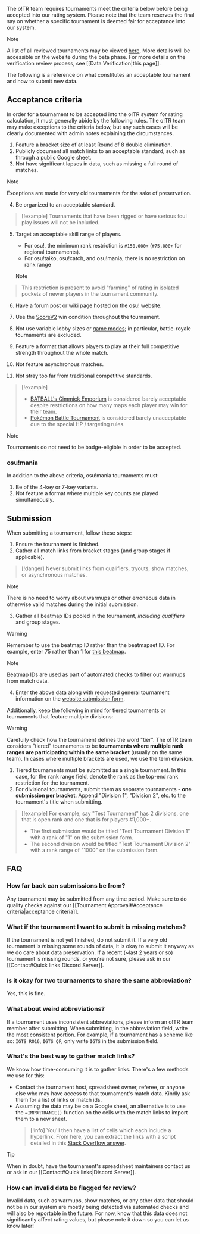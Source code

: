 The o!TR team requires tournaments meet the criteria below before being accepted into our rating system. Please note that the team reserves the final say on whether a specific tournament is deemed fair for acceptance into our system.

> [!note] 
> A list of all reviewed tournaments may be viewed [here](https://docs.google.com/spreadsheets/d/1F6yBKfVQqkusVxoIEEBP9j4l0h52D0tPHODGXQqCau8/edit?usp=sharing). More details will be accessible on the website during the beta phase.
> For more details on the verification review process, see [[Data Verification|this page]].

The following is a reference on what constitutes an acceptable tournament and how to submit new data.

## Acceptance criteria

In order for a tournament to be accepted into the o!TR system for rating calculation, it must generally abide by the following rules. The o!TR team may make exceptions to the criteria below, but any such cases will be clearly documented with admin notes explaining the circumstances.

1. Feature a bracket size of at least Round of 8 double elimination.
2. Publicly document all match links to an acceptable standard, such as through a public Google sheet.
3. Not have significant lapses in data, such as missing a full round of matches.
> [!note]
> Exceptions are made for very old tournaments for the sake of preservation.

4. Be organized to an acceptable standard.
> [!example]
> Tournaments that have been rigged or have serious foul play issues will not be included.

5. Target an acceptable skill range of players.  
   - For osu!, the minimum rank restriction is `#150,000+` (`#75,000+` for regional tournaments).
   - For osu!taiko, osu!catch, and osu!mania, there is no restriction on rank range
   
   > [!note] 
> This restriction is present to avoid "farming" of rating in isolated pockets of newer players in the tournament community.

6. Have a forum post or wiki page hosted on the osu! website.

7. Use the [ScoreV2](https://osu.ppy.sh/wiki/en/Gameplay/Game_modifier/ScoreV2) win condition throughout the tournament.

8. Not use variable lobby sizes or [game modes](https://osu.ppy.sh/wiki/en/Game_mode); in particular, battle-royale tournaments are excluded.

9. Feature a format that allows players to play at their full competitive strength throughout the whole match.

10. Not feature asynchronous matches.

11. Not stray too far from traditional competitive standards.
> [!example]
> - [BATBALL's Gimmick Emporium](https://osu.ppy.sh/community/forums/topics/1767170?n=1) is considered barely acceptable despite restrictions on how many maps each player may win for their team.
> - [Pokémon Battle Tournament](https://osu.ppy.sh/community/forums/topics/1790791?n=1) is considered barely unacceptable due to the special HP / targeting rules.

> [!note]
> Tournaments do not need to be badge-eligible in order to be accepted.

### osu!mania

In addition to the above criteria, osu!mania tournaments must:

1. Be of the 4-key or 7-key variants.
2. Not feature a format where multiple key counts are played simultaneously.

## Submission

When submitting a tournament, follow these steps:

1. Ensure the tournament is finished.
2. Gather all match links from bracket stages (and group stages if applicable).
> [!danger] 
> Never submit links from qualifiers, tryouts, show matches, or asynchronous matches.

   > [!note]
   > There is no need to worry about warmups or other erroneous data in otherwise valid matches during the initial submission.

3. Gather all beatmap IDs pooled in the tournament, *including qualifiers* and group stages.
> [!warning] 
> Remember to use the beatmap ID rather than the beatmapset ID. For example, enter 75 rather than 1 for [this beatmap](https://osu.ppy.sh/beatmapsets/1#osu/75). 

   > [!note] 
   > Beatmap IDs are used as part of automated checks to filter out warmups from match data.

4. Enter the above data along with requested general tournament information on the [website submission form](https://otr.stagec.xyz/submit).

Additionally, keep the following in mind for tiered tournaments or tournaments that feature multiple divisions:

> [!warning]
>  Carefully check how the tournament defines the word "tier". The o!TR team considers "tiered" tournaments to be **tournaments where multiple rank ranges are participating within the same bracket** (usually on the same team). In cases where multiple brackets are used, we use the term **division**.

1. Tiered tournaments must be submitted as a single tournament. In this case, for the rank range field, denote the rank as the top-end rank restriction for the tournament.
2. For divisional tournaments, submit them as separate tournaments - **one submission per bracket**. Append "Division 1", "Division 2", etc. to the tournament's title when submitting.

> [!example] 
> For example, say "Test Tournament" has 2 divisions, one that is open rank and one that is for players #1,000+.
> - The first submission would be titled "Test Tournament Division 1" with a rank of "1" on the submission form.
> - The second division would be titled "Test Tournament Division 2" with a rank range of "1000" on the submission form.

## FAQ

### How far back can submissions be from?

Any tournament may be submitted from any time period. Make sure to do quality checks against our [[Tournament Approval#Acceptance criteria|acceptance criteria]].

### What if the tournament I want to submit is missing matches?

If the tournament is not yet finished, do not submit it. If a very old tournament is missing some rounds of data, it is okay to submit it anyway as we do care about data preservation. If a recent (~last 2 years or so) tournament is missing rounds, or you're not sure, please ask in our [[Contact#Quick links|Discord Server]].

### Is it okay for two tournaments to share the same abbreviation?

Yes, this is fine.

### What about weird abbreviations?

If a tournament uses inconsistent abbreviations, please inform an o!TR team member after submitting. When submitting, in the abbreviation field, write the most consistent portion. For example, if a tournament has a scheme like so: `IGTS RO16`, `IGTS QF`, only write `IGTS` in the submission field.

### What's the best way to gather match links?

We know how time-consuming it is to gather links. There's a few methods we use for this:

* Contact the tournament host, spreadsheet owner, referee, or anyone else who may have access to that tournament's match data. Kindly ask them for a list of links or match ids.
* Assuming the data may be on a Google sheet, an alternative is to use the `=IMPORTRANGE()` function on the cells with the match links to import them to a new sheet.
   > [!info] 
   > You'll then have a list of cells which each include a hyperlink. From here, you can extract the links with a script detailed in this [Stack Overflow answer](https://stackoverflow.com/a/67206954).

> [!tip] 
> When in doubt, have the tournament's spreadsheet maintainers contact us or ask in our [[Contact#Quick links|Discord Server]].

### How can invalid data be flagged for review?

Invalid data, such as warmups, show matches, or any other data that should not be in our system are mostly being detected via automated checks and will also be reportable in the future. For now, know that this data does not significantly affect rating values, but please note it down so you can let us know later!
